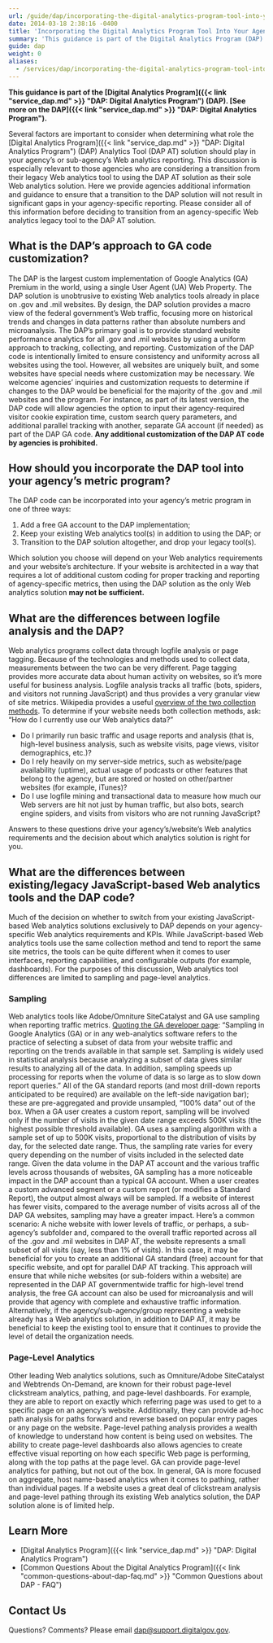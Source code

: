 ```yaml
---
url: /guide/dap/incorporating-the-digital-analytics-program-tool-into-your-agencys-metric-program/
date: 2014-03-18 2:38:16 -0400
title: 'Incorporating the Digital Analytics Program Tool Into Your Agency&#8217;s Metric Program'
summary: 'This guidance is part of the Digital Analytics Program (DAP). See more on the DAP. Several factors are important to consider when determining what role the Digital Analytics Program (DAP) Analytics Tool (DAP AT) solution should play in your agency&rsquo;s or sub-agency&rsquo;s Web analytics reporting. This discussion is especially relevant to those agencies who are considering a transition from their legacy Web analytics tool to'
guide: dap
weight: 0
aliases:
  - /services/dap/incorporating-the-digital-analytics-program-tool-into-your-agencys-metric-program/
---
```


**This guidance is part of the [Digital Analytics Program]({{< link "service_dap.md" >}} "DAP: Digital Analytics Program") (DAP). [See more on the DAP]({{< link "service_dap.md" >}} "DAP: Digital Analytics Program").**

Several factors are important to consider when determining what role the [Digital Analytics Program]({{< link "service_dap.md" >}} "DAP: Digital Analytics Program") (DAP) Analytics Tool (DAP AT) solution should play in your agency’s or sub-agency’s Web analytics reporting. This discussion is especially relevant to those agencies who are considering a transition from their legacy Web analytics tool to using the DAP AT solution as their sole Web analytics solution. Here we provide agencies additional information and guidance to ensure that a transition to the DAP solution will not result in significant gaps in your agency-specific reporting. Please consider all of this information before deciding to transition from an agency-specific Web analytics legacy tool to the DAP AT solution.

## What is the DAP’s approach to GA code customization?

The DAP is the largest custom implementation of Google Analytics (GA) Premium in the world, using a single User Agent (UA) Web Property. The DAP solution is unobtrusive to existing Web analytics tools already in place on .gov and .mil websites. By design, the DAP solution provides a macro view of the federal government&#8217;s Web traffic, focusing more on historical trends and changes in data patterns rather than absolute numbers and microanalysis. The DAP’s primary goal is to provide standard website performance analytics for all .gov and .mil websites by using a uniform approach to tracking, collecting, and reporting. Customization of the DAP code is intentionally limited to ensure consistency and uniformity across all websites using the tool. However, all websites are uniquely built, and some websites have special needs where customization may be necessary. We welcome agencies’ inquiries and customization requests to determine if changes to the DAP would be beneficial for the majority of the .gov and .mil websites and the program. For instance, as part of its latest version, the DAP code will allow agencies the option to input their agency-required visitor cookie expiration time, custom search query parameters, and additional parallel tracking with another, separate GA account (if needed) as part of the DAP GA code. **Any additional customization of the DAP AT code by agencies is prohibited.**

## How should you incorporate the DAP tool into your agency&#8217;s metric program?

The DAP code can be incorporated into your agency&#8217;s metric program in one of three ways:

  1. Add a free GA account to the DAP implementation;
  2. Keep your existing Web analytics tool(s) in addition to using the DAP; or
  3. Transition to the DAP solution altogether, and drop your legacy tool(s).

Which solution you choose will depend on your Web analytics requirements and your website&#8217;s architecture. If your website is architected in a way that requires a lot of additional custom coding for proper tracking and reporting of agency-specific metrics, then using the DAP solution as the only Web analytics solution **may not be sufficient.**

## What are the differences between logfile analysis and the DAP?

Web analytics programs collect data through logfile analysis or page tagging. Because of the technologies and methods used to collect data, measurements between the two can be very different. Page tagging provides more accurate data about human activity on websites, so it’s more useful for business analysis. Logfile analysis tracks all traffic (bots, spiders, and visitors not running JavaScript) and thus provides a very granular view of site metrics. Wikipedia provides a useful [overview of the two collection methods](http://en.wikipedia.org/wiki/Web_analytics). To determine if your website needs both collection methods, ask:  “How do I currently use our Web analytics data?”

  * Do I primarily run basic traffic and usage reports and analysis (that is, high-level business analysis, such as website visits, page views, visitor demographics, etc.)?
  * Do I rely heavily on my server-side metrics, such as website/page availability (uptime), actual usage of podcasts or other features that belong to the agency, but are stored or hosted on other/partner websites (for example, iTunes)?
  * Do I use logfile mining and transactional data to measure how much our Web servers are hit not just by human traffic, but also bots, search engine spiders, and visits from visitors who are not running JavaScript?

Answers to these questions drive your agency’s/website’s Web analytics requirements and the decision about which analytics solution is right for you.

## What are the differences between existing/legacy JavaScript-based Web analytics tools and the DAP code?

Much of the decision on whether to switch from your existing JavaScript-based Web analytics solutions exclusively to DAP depends on your agency-specific Web analytics requirements and KPIs. While JavaScript-based Web analytics tools use the same collection method and tend to report the same site metrics, the tools can be quite different when it comes to user interfaces, reporting capabilities, and configurable outputs (for example, dashboards). For the purposes of this discussion, Web analytics tool differences are limited to sampling and page-level analytics.

### Sampling

Web analytics tools like Adobe/Omniture SiteCatalyst and GA use sampling when reporting traffic metrics. [Quoting the GA developer page](https://support.google.com/analytics/answer/2637192?hl=en): &#8220;Sampling in Google Analytics (GA) or in any web-analytics software refers to the practice of selecting a subset of data from your website traffic and reporting on the trends available in that sample set. Sampling is widely used in statistical analysis because analyzing a subset of data gives similar results to analyzing all of the data. In addition, sampling speeds up processing for reports when the volume of data is so large as to slow down report queries.&#8221; All of the GA standard reports (and most drill-down reports anticipated to be required) are available on the left-side navigation bar); these are pre-aggregated and provide unsampled, &#8220;100% data&#8221; out of the box. When a GA user creates a custom report, sampling will be involved only if the number of visits in the given date range exceeds 500K visits (the highest possible threshold available). GA uses a sampling algorithm with a sample set of up to 500K visits, proportional to the distribution of visits by day, for the selected date range. Thus, the sampling rate varies for every query depending on the number of visits included in the selected date range. Given the data volume in the DAP AT account and the various traffic levels across thousands of websites, GA sampling has a more noticeable impact in the DAP account than a typical GA account. When a user creates a custom advanced segment or a custom report (or modifies a Standard Report), the output almost always will be sampled. If a website of interest has fewer visits, compared to the average number of visits across all of the DAP GA websites, sampling may have a greater impact. Here&#8217;s a common scenario: A niche website with lower levels of traffic, or perhaps, a sub-agency’s subfolder and, compared to the overall traffic reported across all of the .gov and .mil websites in DAP AT, the website represents a small subset of all visits (say, less than 1% of visits). In this case, it may be beneficial for you to create an additional GA standard (free) account for that specific website, and opt for parallel DAP AT tracking. This approach will ensure that while niche websites (or sub-folders within a website) are represented in the DAP AT governmentwide traffic for high-level trend analysis, the free GA account can also be used for microanalysis and will provide that agency with complete and exhaustive traffic information. Alternatively, if the agency/sub-agency/group representing a website already has a Web analytics solution, in addition to DAP AT, it may be beneficial to keep the existing tool to ensure that it continues to provide the level of detail the organization needs.

### Page-Level Analytics

Other leading Web analytics solutions, such as Omniture/Adobe SiteCatalyst and Webtrends On-Demand, are known for their robust page-level clickstream analytics, pathing, and page-level dashboards. For example, they are able to report on exactly which referring page was used to get to a specific page on an agency’s website. Additionally, they can provide ad-hoc path analysis for paths forward and reverse based on popular entry pages or any page on the website. Page-level pathing analysis provides a wealth of knowledge to understand how content is being used on websites. The ability to create page-level dashboards also allows agencies to create effective visual reporting on how each specific Web page is performing, along with the top paths at the page level. GA can provide page-level analytics for pathing, but not out of the box. In general, GA is more focused on aggregate, host name-based analytics when it comes to pathing, rather than individual pages. If a website uses a great deal of clickstream analysis and page-level pathing through its existing Web analytics solution, the DAP solution alone is of limited help.

## Learn More

  * [Digital Analytics Program]({{< link "service_dap.md" >}} "DAP: Digital Analytics Program")
  * [Common Questions About the Digital Analytics Program]({{< link "common-questions-about-dap-faq.md" >}} "Common Questions about DAP - FAQ")

## Contact Us

Questions? Comments? Please email <dap@support.digitalgov.gov>.
